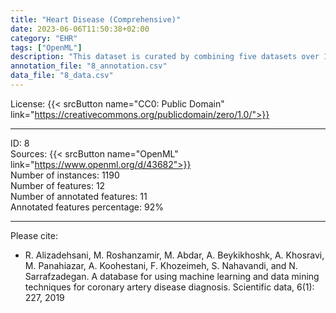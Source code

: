 ```yaml
---
title: "Heart Disease (Comprehensive)"
date: 2023-06-06T11:50:38+02:00
category: "EHR"
tags: ["OpenML"]
description: "This dataset is curated by combining five datasets over 11 standard features, making it the largest heart disease dataset available for research. Despite sharing this data on OpenML, it comes from separate research studies and is merged as a result of the meta-analysis."
annotation_file: "8_annotation.csv"
data_file: "8_data.csv"
---
```


License: {{< srcButton name="CC0: Public Domain" link="https://creativecommons.org/publicdomain/zero/1.0/">}} 

 --- 
ID: 8 \
Sources: {{< srcButton name="OpenML" link="https://www.openml.org/d/43682">}}  \
Number of instances: 1190 \
Number of features: 12 \
Number of annotated features: 11 \
Annotated features percentage: 92% 

 --- 
Please cite: 
- R. Alizadehsani, M. Roshanzamir, M. Abdar, A. Beykikhoshk, A. Khosravi, M. Panahiazar, A. Koohestani, F. Khozeimeh, S. Nahavandi, and N. Sarrafzadegan. A database for using machine learning and data mining techniques for coronary artery disease diagnosis. Scientific data, 6(1): 227, 2019 
